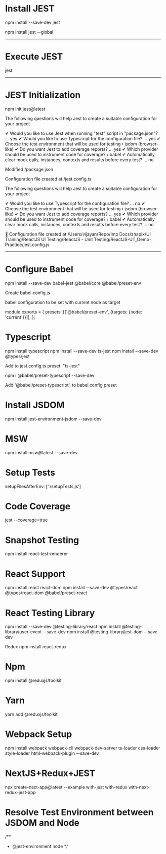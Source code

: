 
# Install JEST

npm install --save-dev jest

npm install jest --global
************************************************

# Execute JEST

jest <file name>

************************************************
# JEST Initialization

npm init jest@latest


The following questions will help Jest to create a suitable configuration for your project

✔ Would you like to use Jest when running "test" script in "package.json"? … yes
✔ Would you like to use Typescript for the configuration file? … yes
✔ Choose the test environment that will be used for testing › jsdom (browser-like)
✔ Do you want Jest to add coverage reports? … yes
✔ Which provider should be used to instrument code for coverage? › babel
✔ Automatically clear mock calls, instances, contexts and results before every test? … no


Modified <root>/package.json

Configuration file created at <root>/jest.config.ts


The following questions will help Jest to create a suitable configuration for your project

✔ Would you like to use Typescript for the configuration file? … no
✔ Choose the test environment that will be used for testing › jsdom (browser-like)
✔ Do you want Jest to add coverage reports? … yes
✔ Which provider should be used to instrument code for coverage? › babel
✔ Automatically clear mock calls, instances, contexts and results before every test? … no

📝  Configuration file created at /Users/vijayan/Repo/Imp Docs/zhapix/UI Training/ReactJS UI Testing/ReactJS - Unit Testing/ReactJS-UT_Demo-Practice/jest.config.js



************************************************

# Configure Babel

npm install --save-dev babel-jest @babel/core @babel/preset-env

Create babel.config.js

babel configuration to be set with current node as target

module.exports = {
  presets: [['@babel/preset-env', {targets: {node: 'current'}}]],
};


# Typescript
npm install typescript
npm install --save-dev ts-jest
npm install --save-dev @types/jest

Add to jest.config.ts
preset: "ts-jest"

 npm i @babel/preset-typescript --save-dev
 
Add '@babel/preset-typescript', to babel config preset

# Install JSDOM
npm install jest-environment-jsdom --save-dev


# MSW
npm install msw@latest --save-dev

# Setup Tests
setupFilesAfterEnv: ['./setupTests.js']





# Code Coverage

jest --coverage=true


# Snapshot Testing
 npm install react-test-renderer

# React Support
npm install react react-dom
npm install --save-dev @types/react @types/react-dom @babel/preset-react 

# React Testing Library
npm install --save-dev @testing-library/react
npm install @testing-library/user-event --save-dev
 npm install @testing-library/jest-dom --save-dev


 Redux
 npm install react-redux
 # Npm
npm install @reduxjs/toolkit

# Yarn
yarn add @reduxjs/toolkit

# Webpack Setup
npm install webpack webpack-cli webpack-dev-server ts-loader css-loader style-loader html-webpack-plugin --save-dev


# NextJS+Redux+JEST
npx create-next-app@latest --example with-jest with-redux with-next-redux-jest-app


# Resolve Test Environment between JSDOM and Node
/**
 * @jest-environment node
 */
